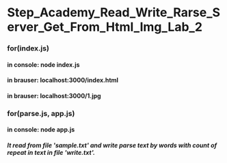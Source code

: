 # Step_Academy_Read_Write_Rarse_Server_Get_From_Html_Img_Lab_2
### for(index.js)
#### in console: node index.js
#### in brauser: localhost:3000/index.html
#### in brauser: localhost:3000/1.jpg

### for(parse.js, app.js)
#### in console: node app.js
##### It read from file 'sample.txt' and write parse text by words with count of repeat in text in file 'write.txt'.
